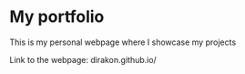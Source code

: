 # My portfolio

This is my personal webpage where I showcase my projects

Link to the webpage: dirakon.github.io/
